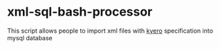 # xml-sql-bash-processor

This script allows people to import xml files with [kyero](https://help.kyero.com/estate-agents/xml-import-specification) specification into mysql database
